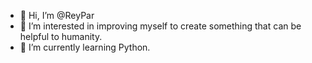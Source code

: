 - 👋 Hi, I’m @ReyPar
- 👀 I’m interested in improving myself to create something that can be helpful to humanity.
- 🌱 I’m currently learning Python.


<!---
ReyPar/ReyPar is a ✨ special ✨ repository because its `README.md` (this file) appears on your GitHub profile.
You can click the Preview link to take a look at your changes.
--->
